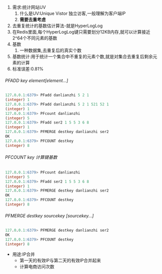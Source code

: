 1. 需求:统计网站UV
	1. 什么是UV:Unique Vistor 独立访客,一般理解为客户端IP
	2. **需要去重考虑**
2. 去重复统计的基数估计算法-就是HyperLogLog
3. 在Redis里面,每个HyperLogLog键只需要划分12KB内存,就可以计算接近2^64个不同元素的基数
4. 基数
	1. 一种数据集,去重复后的真实个数
5. 基数统计:用于统计一个集合中不重复的元素个数,就是对集合去重复后剩余元素的计算
6. 标准误差:0.81%
###### PFADD key element[element...]
```sql
127.0.0.1:6379> PFadd danlianzhi 5 2 1
(integer) 1
127.0.0.1:6379> PFadd danlianzhi 5 2 1 521 52 1
(integer) 1
127.0.0.1:6379> PFcount danlianzhi
(integer) 5
127.0.0.1:6379> PFadd ser2 1 5 5 3 6 8
(integer) 1
127.0.0.1:6379> PFMERGE destkey danlianzhi ser2
OK
127.0.0.1:6379> PFCOUNT destkey
(integer) 8
```
######  PFCOUNT key 计算键基数
```sql
127.0.0.1:6379> PFcount danlianzhi
(integer) 5
127.0.0.1:6379> PFadd ser2 1 5 5 3 6 8
(integer) 1
127.0.0.1:6379> PFMERGE destkey danlianzhi ser2
OK
127.0.0.1:6379> PFCOUNT destkey
(integer) 8
```
###### PFMERGE destkey sourcekey [sourcekey...]
```sql
127.0.0.1:6379> PFMERGE destkey danlianzhi ser2
OK
127.0.0.1:6379> PFCOUNT destkey
(integer) 8
```
+ 用途:IP合并
	+ 第一天的有效IP与第二天的有效IP合并起来
	+ 计算电商访问次数